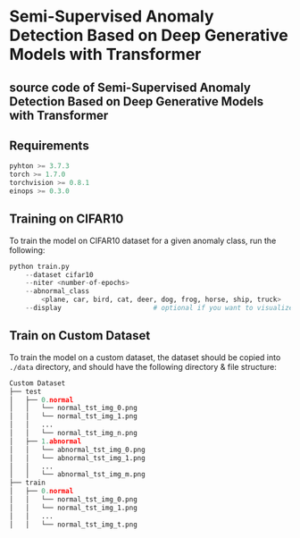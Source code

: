 Semi-Supervised Anomaly Detection Based on Deep Generative Models with Transformer
====
source code of Semi-Supervised Anomaly Detection Based on Deep Generative Models with Transformer
----
Requirements
----
```python
pyhton >= 3.7.3
torch >= 1.7.0
torchvision >= 0.8.1
einops >= 0.3.0
```
Training on CIFAR10
-----
To train the model on CIFAR10 dataset for a given anomaly class, run the following:

```python
python train.py
    --dataset cifar10                                                   
    --niter <number-of-epochs>                                          
    --abnormal_class                                                    
        <plane, car, bird, cat, deer, dog, frog, horse, ship, truck>    
    --display                       # optional if you want to visualize        
```

Train on Custom Dataset
----
To train the model on a custom dataset, the dataset should be copied into `./data` directory, and should have the following directory & file structure:

```python
Custom Dataset
├── test
│   ├── 0.normal
│   │   └── normal_tst_img_0.png
│   │   └── normal_tst_img_1.png
│   │   ...
│   │   └── normal_tst_img_n.png
│   ├── 1.abnormal
│   │   └── abnormal_tst_img_0.png
│   │   └── abnormal_tst_img_1.png
│   │   ...
│   │   └── abnormal_tst_img_m.png
├── train
│   ├── 0.normal
│   │   └── normal_tst_img_0.png
│   │   └── normal_tst_img_1.png
│   │   ...
│   │   └── normal_tst_img_t.png

```
